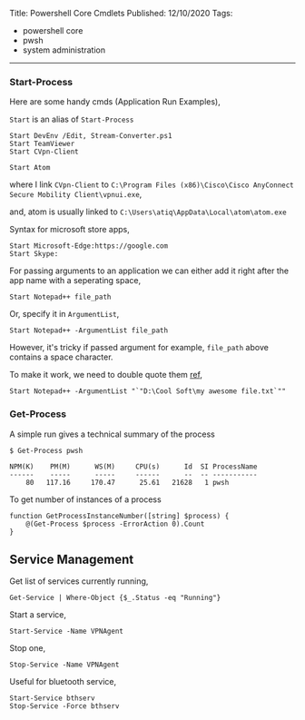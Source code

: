 Title: Powershell Core Cmdlets
Published: 12/10/2020
Tags:
  - powershell core
  - pwsh
  - system administration
---

### Start-Process
Here are some handy cmds (Application Run Examples),

`Start` is an alias of `Start-Process`

    Start DevEnv /Edit, Stream-Converter.ps1
    Start TeamViewer
    Start CVpn-Client

    Start Atom

where I link `CVpn-Client` to `C:\Program Files (x86)\Cisco\Cisco AnyConnect Secure Mobility Client\vpnui.exe`,

and, atom is usually linked to `C:\Users\atiq\AppData\Local\atom\atom.exe`

Syntax for microsoft store apps,

    Start Microsoft-Edge:https://google.com
    Start Skype:

For passing arguments to an application we can either add it right after the app name with a seperating space,

    Start Notepad++ file_path

Or, specify it in `ArgumentList`,

    Start Notepad++ -ArgumentList file_path

However, it's tricky if passed argument for example, `file_path` above contains a space character.

To make it work, we need to double quote them [ref](https://stackoverflow.com/questions/22840882/powershell-opening-file-path-with-spaces),

    Start Notepad++ -ArgumentList "`"D:\Cool Soft\my awesome file.txt`""

### Get-Process
A simple run gives a technical summary of the process

    $ Get-Process pwsh

    NPM(K)    PM(M)      WS(M)     CPU(s)      Id  SI ProcessName
    ------    -----      -----     ------      --  -- -----------
        80   117.16     170.47      25.61   21628   1 pwsh

To get number of instances of a process

    function GetProcessInstanceNumber([string] $process) {
        @(Get-Process $process -ErrorAction 0).Count
    }

## Service Management
Get list of services currently running,

    Get-Service | Where-Object {$_.Status -eq "Running"}

Start a service,

    Start-Service -Name VPNAgent

Stop one,

    Stop-Service -Name VPNAgent

Useful for bluetooth service,

    Start-Service bthserv
    Stop-Service -Force bthserv
